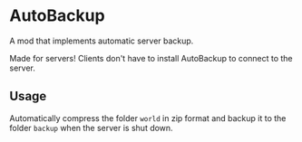 # AutoBackup

A mod that implements automatic server backup.

Made for servers! Clients don't have to install AutoBackup to connect to the server.

## Usage

Automatically compress the folder `world` in zip format and backup it to the folder `backup` when the server is shut down.
